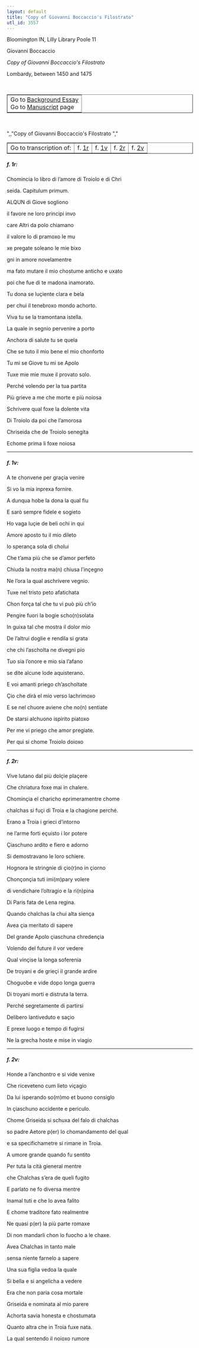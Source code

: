 ```yaml
---
layout: default
title: "Copy of Giovanni Boccaccio's Filostrato"
utl_id: 3557
---
```


<p>Bloomington IN, Lilly Library Poole 11</p>
<p style=""margin-left:.25in;"">Giovanni Boccaccio</p>
<p style=""margin-left:.25in;""><em>Copy of Giovanni Boccaccio's Filostrato</em></p>
<p style=""margin-left:.25in;"">Lombardy, between 1450 and 1475</p>
<p style=""font-size: 0.1em;""> </p>
<table border=""0.5"" cellpadding=""1"" cellspacing=""1"" style=""width: 200px; background-color:#F8F8F8;""><tbody style=""border-color:#ccc""><tr style=""border-color:#ccc""><td>Go to <a href=""https://italian-paleography.library.utoronto.ca/content/about_IP_318"" style=""font-weight:300;"" target=""_blank"">Background Essay</a><br />
			Go to <a href=""https://italian-paleography.library.utoronto.ca/islandora/object/italianpaleography%3AIP_318"" style=""font-weight:300;"" target=""_blank"">Manuscript</a> page</td>
</tr></tbody></table><p> </p>
",,"Copy of Giovanni Boccaccio's Filostrato
","
<table border=""0.5"" cellpadding=""1"" cellspacing=""1"" style=""width: 420px; margin-left: 0.25in;""><tbody><tr style=""border-color:#B3B6B7""><td style=""text-align:center"">Go to transcription of:</td>
<td style=""text-align:center"">f. <a href=""#1"">1r</a></td>
<td style=""text-align:center"">f. <a href=""#2"">1v</a></td>
<td style=""text-align:center"">f. <a href=""#3"">2r</a></td>
<td style=""text-align:center"">f. <a href=""#4"">2v</a></td>
</tr></tbody></table>
<h5 id=""1"" style=""color:#555;"">f. 1r:</h5>
<p style=""color:red;"">Chomincia lo libro di l’amore di Troiolo e di Chri</p>
<p style=""color:red;"">seida. Capitulum primum.</p>
<p>ALQUN di Giove sogliono</p>
<p>il favore ne loro principi invo</p>
<p>care Altri da polo chiamano</p>
<p>il valore Io di pramoxo le mu</p>
<p>xe pregate soleano le mie bixo</p>
<p>gni in amore novelamentre</p>
<p>ma fato mutare il mio chostume anticho e uxato</p>
<p>poi che fue di te madona inamorato.</p>
<p>Tu dona se luçiente clara e bela</p>
<p>per chui il tenebroxo mondo achorto.</p>
<p>Viva tu se la tramontana istella.</p>
<p>La quale in segnio pervenire a porto</p>
<p>Anchora di salute tu se quela</p>
<p>Che se tuto il mio bene el mio chonforto</p>
<p>Tu mi se Giove tu mi se Apolo</p>
<p>Tuxe mie mie muxe il provato solo.</p>
<p>Perché volendo per la tua partita</p>
<p>Più grieve a me che morte e più noiosa</p>
<p>Schrivere qual foxe la dolente vita</p>
<p>Di Troiolo da poi che l’amorosa</p>
<p>Chriseida che de Troiolo senegita</p>
<p>Echome prima li foxe noiosa</p>

<hr /><h5 id=""2"" style=""color:#555;"">f. 1v:</h5>
<p>A te chonvene per graçia venire</p>
<p>Si vo la mia inprexa fornire.</p>
<p>A dunqua hobe la dona la qual fiu</p>
<p>E sarò sempre fidele e sogieto</p>
<p>Ho vaga luçie de beli ochi in qui</p>
<p>Amore aposto tu il mio dileto</p>
<p>Io sperança sola di cholui</p>
<p>Che t’ama più che se d’amor perfeto</p>
<p>Chiuda la nostra ma(n) chiusa l’inçegno</p>
<p>Ne l’ora la qual aschrivere vegnio.</p>
<p>Tuxe nel tristo peto afatichata</p>
<p>Chon força tal che tu vi può più ch’io</p>
<p>Pengire fuori la bogie scho(n)solata</p>
<p>In guixa tal che mostra il dolor mio</p>
<p>De l’altrui doglie e rendila si grata</p>
<p>che chi l’ascholta ne divegni pio</p>
<p>Tuo sia l’onore e mio sia l’afano</p>
<p>se dite alcune lode aquisterano.</p>
<p>E voi amanti priego ch’ascholtate</p>
<p>Çio che dirà el mio verso lachrimoxo</p>
<p>E se nel chuore aviene che no(n) sentiate</p>
<p>De starsi alchuono ispirito piatoxo</p>
<p>Per me vi priego che amor pregiate.</p>
<p>Per qui si chome Troiolo doioxo</p>

<hr /><h5 id=""3"" style=""color:#555;"">f. 2r:</h5>
<p>Vive lutano dal più dolçie plaçere</p>
<p>Che chriatura foxe mai in chalere.</p>
<p style=""color:red;"">Chominçia el charicho eprimeramentre chome</p>
<p style=""color:red;"">chalchas si fuçi di Troia e la chagione perché.</p>
<p>Erano a Troia i grieci d’intorno</p>
<p>ne l’arme forti eçuisto i lor potere</p>
<p>Çiaschuno ardito e fiero e adorno</p>
<p>Si demostravano le loro schiere.</p>
<p>Hognora le stringnie di çio(r)no in çiorno</p>
<p>Chonçonçia tuti imi(m)pary volere</p>
<p>di vendichare l’oltragio e la ri(n)pina</p>
<p>Di Paris fata de Lena regina.</p>
<p>Quando chalchas la chui alta siença</p>
<p>Avea çia meritato di sapere</p>
<p>Del grande Apolo çiaschuna chredençia</p>
<p>Volendo del future il vor vedere</p>
<p>Qual vinçise la longa soferenia</p>
<p>De troyani e de grieçi il grande ardire</p>
<p>Choguobe e vide dopo longa guerra</p>
<p>Di troyani morti e distruta la terra.</p>
<p>Perché segretamente di partirsi</p>
<p>Delibero lantiveduto e saçio</p>
<p>E prexe luogo e tempo di fugirsi</p>
<p>Ne la grecha hoste e mise in viagio</p>

<hr /><h5 id=""4"" style=""color:#555;"">f. 2v:</h5>
<p>Honde a l’anchontro e si vide venixe</p>
<p>Che riceveteno cum lieto viçagio</p>
<p>Da lui isperando so(m)mo et buono consiglo</p>
<p>In çiaschuno accidente e periculo.</p>
<p style=""color:red;"">Chome Griseida si schuxa del falo di chalchas</p>
<p style=""color:red;"">so padre Aetore p(er) lo chomandamento del qual</p>
<p style=""color:red;"">e sa specifichametre si rimane in Troia.</p>
<p>A umore grande quando fu sentito</p>
<p>Per tuta la cità gieneral mentre</p>
<p>che Chalchas s’era de queli fugito</p>
<p>E parlato ne fo diversa mentre</p>
<p>Inamal tuti e che lo avea falito</p>
<p>E chome traditore fato realmentre</p>
<p>Ne quasi p(er) la più parte romaxe</p>
<p>Di non mandarli chon lo fuocho a le chaxe.</p>
<p>Avea Chalchas in tanto male</p>
<p>sensa niente farnelo a sapere</p>
<p>Una sua figlia vedoa la quale</p>
<p>Si bella e si angelicha a vedere</p>
<p>Era che non paria cosa mortale</p>
<p>Griseida e nominata al mio parere</p>
<p>Achorta savia honesta e chostumata</p>
<p>Quanto altra che in Troia fuxe nata.</p>
<p>La qual sentendo il noioxo rumore</p>
